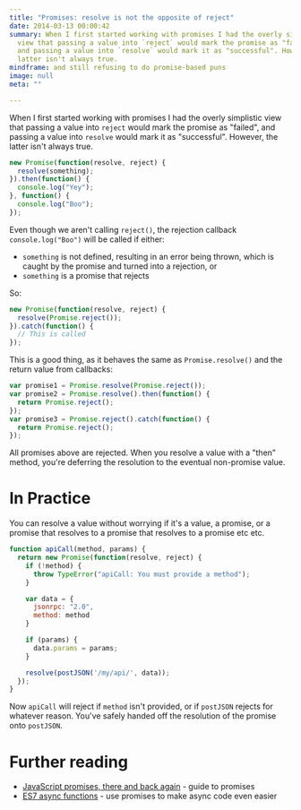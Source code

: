 ```yaml
---
title: "Promises: resolve is not the opposite of reject"
date: 2014-03-13 00:00:42
summary: When I first started working with promises I had the overly simplistic
  view that passing a value into `reject` would mark the promise as "failed",
  and passing a value into `resolve` would mark it as "successful". However, the
  latter isn't always true.
mindframe: and still refusing to do promise-based puns
image: null
meta: ""

---
```


When I first started working with promises I had the overly simplistic view that passing a value into `reject` would mark the promise as "failed", and passing a value into `resolve` would mark it as "successful". However, the latter isn't always true.

```js
new Promise(function(resolve, reject) {
  resolve(something);
}).then(function() {
  console.log("Yey");
}, function() {
  console.log("Boo");
});
```

Even though we aren't calling `reject()`, the rejection callback `console.log("Boo")` will be called if either:

* `something` is not defined, resulting in an error being thrown, which is caught by the promise and turned into a rejection, or
* `something` is a promise that rejects

So:

```js
new Promise(function(resolve, reject) {
  resolve(Promise.reject());
}).catch(function() {
  // This is called
});
```

This is a good thing, as it behaves the same as `Promise.resolve()` and the return value from callbacks:

```js
var promise1 = Promise.resolve(Promise.reject());
var promise2 = Promise.resolve().then(function() {
  return Promise.reject();
});
var promise3 = Promise.reject().catch(function() {
  return Promise.reject();
});
```

All promises above are rejected. When you resolve a value with a "then" method, you're deferring the resolution to the eventual non-promise value.

# In Practice

You can resolve a value without worrying if it's a value, a promise, or a promise that resolves to a promise that resolves to a promise etc etc.

```js
function apiCall(method, params) {
  return new Promise(function(resolve, reject) {
    if (!method) {
      throw TypeError("apiCall: You must provide a method");
    }

    var data = {
      jsonrpc: "2.0",
      method: method
    }

    if (params) {
      data.params = params;
    }

    resolve(postJSON('/my/api/', data));
  });
}
```

Now `apiCall` will reject if `method` isn't provided, or if `postJSON` rejects for whatever reason. You've safely handed off the resolution of the promise onto `postJSON`.

# Further reading

* [JavaScript promises, there and back again](http://www.html5rocks.com/en/tutorials/es6/promises/) - guide to promises
* [ES7 async functions](http://jakearchibald.com/2014/es7-async-functions/) - use promises to make async code even easier